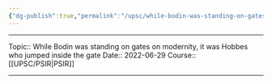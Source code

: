 ```yaml
---
{"dg-publish":true,"permalink":"/upsc/while-bodin-was-standing-on-gates-on-modernity-it-was-hobbes-who-jumped-inside-the-gate/","dgHomeLink":true,"dgPassFrontmatter":false}
---
```


----
Topic:: While Bodin was standing on gates on modernity, it was Hobbes who jumped inside the gate
Date:: 2022-06-29
Course:: [[UPSC/PSIR|PSIR]] 

----



